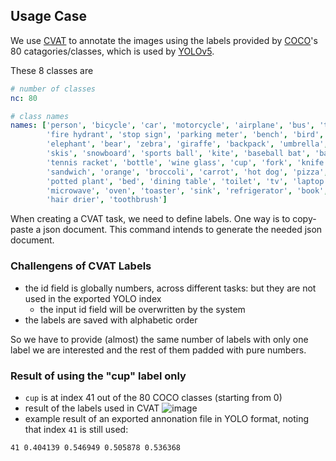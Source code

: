 ## Usage Case

We use [CVAT](https://github.com/opencv/cvat) to annotate the images using the labels provided by [COCO](https://cocodataset.org/#home)'s 80 catagories/classes, which is used by [YOLOv5](https://github.com/ultralytics/yolov5/blob/master/data/coco.yaml).

These 8 classes are
```yaml
# number of classes
nc: 80

# class names
names: ['person', 'bicycle', 'car', 'motorcycle', 'airplane', 'bus', 'train', 'truck', 'boat', 'traffic light',
        'fire hydrant', 'stop sign', 'parking meter', 'bench', 'bird', 'cat', 'dog', 'horse', 'sheep', 'cow',
        'elephant', 'bear', 'zebra', 'giraffe', 'backpack', 'umbrella', 'handbag', 'tie', 'suitcase', 'frisbee',
        'skis', 'snowboard', 'sports ball', 'kite', 'baseball bat', 'baseball glove', 'skateboard', 'surfboard',
        'tennis racket', 'bottle', 'wine glass', 'cup', 'fork', 'knife', 'spoon', 'bowl', 'banana', 'apple',
        'sandwich', 'orange', 'broccoli', 'carrot', 'hot dog', 'pizza', 'donut', 'cake', 'chair', 'couch',
        'potted plant', 'bed', 'dining table', 'toilet', 'tv', 'laptop', 'mouse', 'remote', 'keyboard', 'cell phone',
        'microwave', 'oven', 'toaster', 'sink', 'refrigerator', 'book', 'clock', 'vase', 'scissors', 'teddy bear',
        'hair drier', 'toothbrush']
```

When creating a CVAT task, we need to define labels. One way is to copy-paste a json document. This command intends to generate the needed json document.

### Challengens of CVAT Labels

* the id field is globally numbers, across different tasks: but they are not used in the exported YOLO index
  * the input id field will be overwritten by the system
* the labels are saved with alphabetic order

So we have to provide (almost) the same number of labels with only one label we are interested and the rest of them padded with pure numbers.

### Result of using the "cup" label only

* `cup` is at index 41 out of the 80 COCO classes (starting from 0)
* result of the labels used in CVAT
![image](https://user-images.githubusercontent.com/1074685/90991521-08c8f000-e567-11ea-9ec3-ab7922ed46c7.png)
* example result of an exported annonation file in YOLO format, noting that index `41` is still  used:
```
41 0.404139 0.546949 0.505878 0.536368
```
